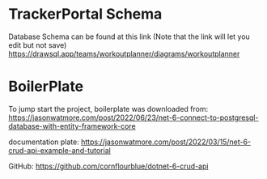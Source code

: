 # TrackerPortal Schema

Database Schema can be found at this link (Note that the link will let you edit but not save)
https://drawsql.app/teams/workoutplanner/diagrams/workoutplanner

# BoilerPlate 

To jump start the project, boilerplate was downloaded from:
https://jasonwatmore.com/post/2022/06/23/net-6-connect-to-postgresql-database-with-entity-framework-core

documentation plate: https://jasonwatmore.com/post/2022/03/15/net-6-crud-api-example-and-tutorial

GitHub: https://github.com/cornflourblue/dotnet-6-crud-api
